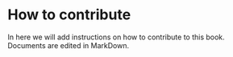 # How to contribute

In here we will add instructions on how to contribute to this book.
Documents are edited in MarkDown.
